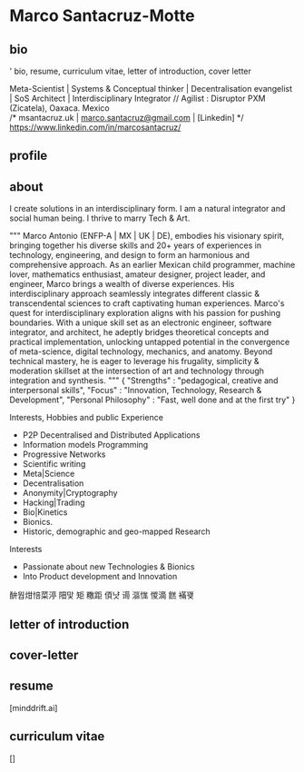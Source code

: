 # Marco Santacruz-Motte
## bio

' bio, resume, curriculum vitae, letter of introduction, cover letter

Meta-Scientist | Systems & Conceptual thinker | Decentralisation evangelist | SoS Architect | Interdisciplinary Integrator // Agilist : Disruptor
PXM (Zicatela), Oaxaca. Mexico  
/* msantacruz.uk | marco.santacruz@gmail.com | [Linkedin] */
https://www.linkedin.com/in/marcosantacruz/

## profile

## about

I create solutions in an interdisciplinary form. 
I am a natural integrator and social human being. 
I thrive to marry Tech & Art. 

"""
Marco Antonio (ENFP-A | MX | UK | DE), embodies his visionary spirit, bringing together his diverse skills and 20+ years of experiences in technology, engineering, and design to form an harmonious and comprehensive approach.  As an earlier Mexican child programmer, machine lover, mathematics enthusiast, amateur designer, project leader, and engineer, Marco brings a wealth of diverse experiences.  His interdisciplinary approach seamlessly integrates different classic & transcendental sciences to craft captivating human experiences.  Marco's quest for interdisciplinary exploration aligns with his passion for pushing boundaries. With a unique skill set as an electronic engineer, software integrator, and architect, he adeptly bridges theoretical concepts and practical implementation, unlocking untapped potential in the convergence of meta-science, digital technology, mechanics, and anatomy.  Beyond technical mastery, he is eager to leverage his frugality, simplicity & moderation skillset at the intersection of art and technology through integration and synthesis. 
"""
{
 "Strengths" : "pedagogical, creative and interpersonal skills",
 "Focus" : "Innovation, Technology, Research & Development",
 "Personal Philosophy" : "Fast, well done and at the first try"
}

Interests, Hobbies and public Experience
- P2P Decentralised and Distributed Applications
- Information models Programming
- Progressive Networks
- Scientific writing
- Meta|Science
- Decentralisation
- Anonymity|Cryptography
- Hacking|Trading
- Bio|Kinetics
- Bionics.
- Historic, demographic and geo-mapped Research

Interests
* Passionate about new Technologies & Bionics
* Into Product development and Innovation 

䣲뭡㶰㥉菜渟
䧃맟   矩  糤距
㑯냣  䜦  漚㤶
惾滴  餻  襔꽺

## letter of introduction

## cover-letter
## resume

[minddrift.ai]

## curriculum vitae

[]

